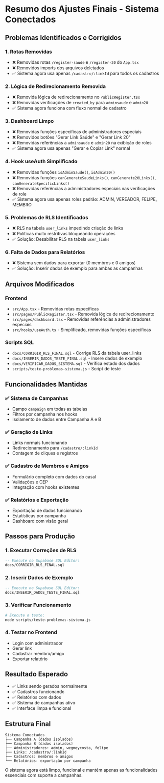 # Resumo dos Ajustes Finais - Sistema Conectados

## Problemas Identificados e Corrigidos

### 1. **Rotas Removidas**
- ❌ Removidas rotas `/register-saude` e `/register-20` do `App.tsx`
- ❌ Removidos imports dos arquivos deletados
- ✅ Sistema agora usa apenas `/cadastro/:linkId` para todos os cadastros

### 2. **Lógica de Redirecionamento Removida**
- ❌ Removida lógica de redirecionamento no `PublicRegister.tsx`
- ❌ Removidas verificações de `created_by` para `adminsaude` e `admin20`
- ✅ Sistema agora funciona com fluxo normal de cadastro

### 3. **Dashboard Limpo**
- ❌ Removidas funções específicas de administradores especiais
- ❌ Removidos botões "Gerar Link Saúde" e "Gerar Link 20"
- ❌ Removidas referências a `adminsaude` e `admin20` na exibição de roles
- ✅ Sistema agora usa apenas "Gerar e Copiar Link" normal

### 4. **Hook useAuth Simplificado**
- ❌ Removidas funções `isAdminSaude()`, `isAdmin20()`
- ❌ Removidas funções `canGenerateSaudeLinks()`, `canGenerate20Links()`, `canGenerateSpecificLinks()`
- ❌ Removidas referências a administradores especiais nas verificações de role
- ✅ Sistema agora usa apenas roles padrão: ADMIN, VEREADOR, FELIPE, MEMBRO

### 5. **Problemas de RLS Identificados**
- ❌ RLS na tabela `user_links` impedindo criação de links
- ❌ Políticas muito restritivas bloqueando operações
- ✅ Solução: Desabilitar RLS na tabela `user_links`

### 6. **Falta de Dados para Relatórios**
- ❌ Sistema sem dados para exportar (0 membros e 0 amigos)
- ✅ Solução: Inserir dados de exemplo para ambas as campanhas

## Arquivos Modificados

### Frontend
- `src/App.tsx` - Removidas rotas específicas
- `src/pages/PublicRegister.tsx` - Removida lógica de redirecionamento
- `src/pages/dashboard.tsx` - Removidas referências a administradores especiais
- `src/hooks/useAuth.ts` - Simplificado, removidas funções específicas

### Scripts SQL
- `docs/CORRIGIR_RLS_FINAL.sql` - Corrige RLS da tabela user_links
- `docs/INSERIR_DADOS_TESTE_FINAL.sql` - Insere dados de exemplo
- `docs/VERIFICAR_DADOS_SISTEMA.sql` - Verifica estado dos dados
- `scripts/teste-problemas-sistema.js` - Script de teste

## Funcionalidades Mantidas

### ✅ Sistema de Campanhas
- Campo `campaign` em todas as tabelas
- Filtros por campanha nos hooks
- Isolamento de dados entre Campanha A e B

### ✅ Geração de Links
- Links normais funcionando
- Redirecionamento para `/cadastro/:linkId`
- Contagem de cliques e registros

### ✅ Cadastro de Membros e Amigos
- Formulário completo com dados do casal
- Validações e CEP
- Integração com hooks existentes

### ✅ Relatórios e Exportação
- Exportação de dados funcionando
- Estatísticas por campanha
- Dashboard com visão geral

## Passos para Produção

### 1. Executar Correções de RLS
```sql
-- Execute no Supabase SQL Editor:
docs/CORRIGIR_RLS_FINAL.sql
```

### 2. Inserir Dados de Exemplo
```sql
-- Execute no Supabase SQL Editor:
docs/INSERIR_DADOS_TESTE_FINAL.sql
```

### 3. Verificar Funcionamento
```bash
# Execute o teste:
node scripts/teste-problemas-sistema.js
```

### 4. Testar no Frontend
- Login com administrador
- Gerar link
- Cadastrar membro/amigo
- Exportar relatório

## Resultado Esperado

- ✅ Links sendo gerados normalmente
- ✅ Cadastros funcionando
- ✅ Relatórios com dados
- ✅ Sistema de campanhas ativo
- ✅ Interface limpa e funcional

## Estrutura Final

```
Sistema Conectados
├── Campanha A (dados isolados)
├── Campanha B (dados isolados)
├── Administradores: admin, wegneycosta, felipe
├── Links: /cadastro/:linkId
├── Cadastros: membros e amigos
└── Relatórios: exportação por campanha
```

O sistema agora está limpo, funcional e mantém apenas as funcionalidades essenciais com suporte a campanhas.
